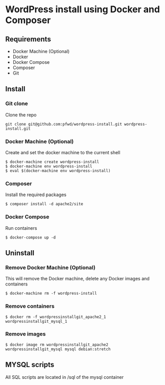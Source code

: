 # WordPress install using Docker and Composer


## Requirements

- Docker Machine (Optional)
- Docker
- Docker Compose
- Composer
- Git

## Install

### Git clone

Clone the repo

```
git clone git@github.com:pfwd/wordpress-install.git wordpress-install.git
```

### Docker Machine (Optional)

Create and set the docker machine to the current shell

```
$ docker-machine create wordpress-install
$ docker-machine env wordpress-install
$ eval $(docker-machine env wordpress-install)
```
### Composer

Install the required packages
```
$ composer install -d apache2/site
```
### Docker Compose
Run containers
```
$ docker-compose up -d
```
## Uninstall

### Remove Docker Machine (Optional)

This will remove the Docker machine, delete any Docker images and containers
```
$ docker-machine rm -f wordpress-install
```

### Remove containers
```
$ docker rm -f wordpressinstallgit_apache2_1  wordpressinstallgit_mysql_1
```

### Remove images
```
$ docker image rm wordpressinstallgit_apache2  wordpressinstallgit_mysql mysql debian:stretch
```

## MYSQL scripts
All SQL scripts are located in /sql of the mysql container
